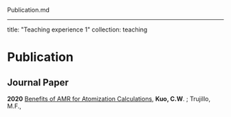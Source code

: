 Publication.md


---
title: "Teaching experience 1"
collection: teaching
# Publication
## Journal Paper
**2020**
[Benefits of AMR for Atomization Calculations](https://https://par.nsf.gov/biblio/10063167), **Kuo, C.W**. ; Trujillo, M.F.,




